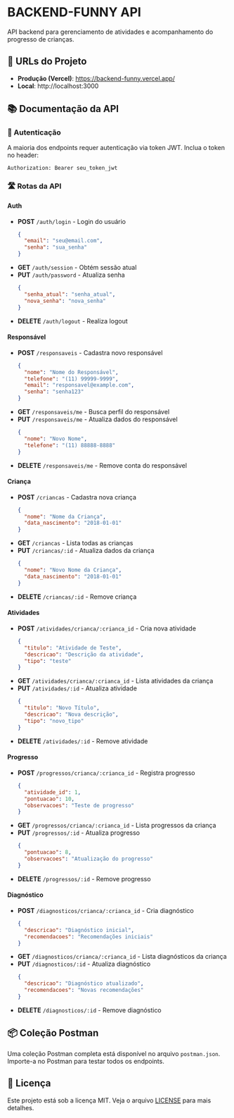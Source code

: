 # BACKEND-FUNNY API

API backend para gerenciamento de atividades e acompanhamento do progresso de crianças.

## 🚀 URLs do Projeto

- **Produção (Vercel)**: https://backend-funny.vercel.app/
- **Local**: http://localhost:3000


## 📚 Documentação da API

### 🔐 Autenticação

A maioria dos endpoints requer autenticação via token JWT. Inclua o token no header:
```
Authorization: Bearer seu_token_jwt
```

### 🛣️ Rotas da API

#### Auth
- **POST** `/auth/login` - Login do usuário
  ```json
  {
    "email": "seu@email.com",
    "senha": "sua_senha"
  }
  ```
- **GET** `/auth/session` - Obtém sessão atual
- **PUT** `/auth/password` - Atualiza senha
  ```json
  {
    "senha_atual": "senha_atual",
    "nova_senha": "nova_senha"
  }
  ```
- **DELETE** `/auth/logout` - Realiza logout

#### Responsável
- **POST** `/responsaveis` - Cadastra novo responsável
  ```json
  {
    "nome": "Nome do Responsável",
    "telefone": "(11) 99999-9999",
    "email": "responsavel@example.com",
    "senha": "senha123"
  }
  ```
- **GET** `/responsaveis/me` - Busca perfil do responsável
- **PUT** `/responsaveis/me` - Atualiza dados do responsável
  ```json
  {
    "nome": "Novo Nome",
    "telefone": "(11) 88888-8888"
  }
  ```
- **DELETE** `/responsaveis/me` - Remove conta do responsável

#### Criança
- **POST** `/criancas` - Cadastra nova criança
  ```json
  {
    "nome": "Nome da Criança",
    "data_nascimento": "2018-01-01"
  }
  ```
- **GET** `/criancas` - Lista todas as crianças
- **PUT** `/criancas/:id` - Atualiza dados da criança
  ```json
  {
    "nome": "Novo Nome da Criança",
    "data_nascimento": "2018-01-01"
  }
  ```
- **DELETE** `/criancas/:id` - Remove criança

#### Atividades
- **POST** `/atividades/crianca/:crianca_id` - Cria nova atividade
  ```json
  {
    "titulo": "Atividade de Teste",
    "descricao": "Descrição da atividade",
    "tipo": "teste"
  }
  ```
- **GET** `/atividades/crianca/:crianca_id` - Lista atividades da criança
- **PUT** `/atividades/:id` - Atualiza atividade
  ```json
  {
    "titulo": "Novo Título",
    "descricao": "Nova descrição",
    "tipo": "novo_tipo"
  }
  ```
- **DELETE** `/atividades/:id` - Remove atividade

#### Progresso
- **POST** `/progressos/crianca/:crianca_id` - Registra progresso
  ```json
  {
    "atividade_id": 1,
    "pontuacao": 10,
    "observacoes": "Teste de progresso"
  }
  ```
- **GET** `/progressos/crianca/:crianca_id` - Lista progressos da criança
- **PUT** `/progressos/:id` - Atualiza progresso
  ```json
  {
    "pontuacao": 8,
    "observacoes": "Atualização do progresso"
  }
  ```
- **DELETE** `/progressos/:id` - Remove progresso

#### Diagnóstico
- **POST** `/diagnosticos/crianca/:crianca_id` - Cria diagnóstico
  ```json
  {
    "descricao": "Diagnóstico inicial",
    "recomendacoes": "Recomendações iniciais"
  }
  ```
- **GET** `/diagnosticos/crianca/:crianca_id` - Lista diagnósticos da criança
- **PUT** `/diagnosticos/:id` - Atualiza diagnóstico
  ```json
  {
    "descricao": "Diagnóstico atualizado",
    "recomendacoes": "Novas recomendações"
  }
  ```
- **DELETE** `/diagnosticos/:id` - Remove diagnóstico

## 📦 Coleção Postman

Uma coleção Postman completa está disponível no arquivo `postman.json`. Importe-a no Postman para testar todos os endpoints.

## 📄 Licença

Este projeto está sob a licença MIT. Veja o arquivo [LICENSE](LICENSE) para mais detalhes. 